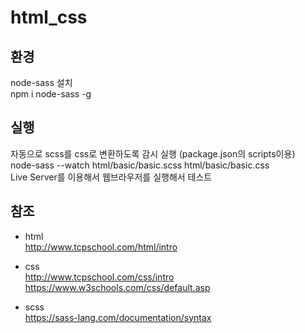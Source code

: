 # html_css

## 환경  
node-sass 설치  
npm i node-sass -g  

## 실행  
자동으로 scss를 css로 변환하도록 감시 실행 (package.json의 scripts이용)  
node-sass --watch html/basic/basic.scss html/basic/basic.css  
Live Server를 이용해서 웹브라우저를 실행해서 테스트  

## 참조  

* html  
http://www.tcpschool.com/html/intro  

* css  
http://www.tcpschool.com/css/intro  
https://www.w3schools.com/css/default.asp  

* scss  
https://sass-lang.com/documentation/syntax  
